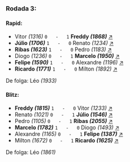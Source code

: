 ### Rodada 3:

#### Rapid:

* Vitor *(1316)* `0   -   1` **Freddy *(1868)*** [↗](https://www.lichess.org/mPoMdB5X) 
* **Júlio *(1706)*** `1   -   0` Renato *(1234)* [↗](https://www.lichess.org/UoTKilWT) 
* **Ribas *(1623)*** `1   -   0` Pedro *(1183)* [↗](https://www.lichess.org/rwRiLi0u) 
* Diogo *(1236)* `0   -   1` **Marcelo *(1950)*** [↗](https://www.lichess.org/iTEYyYuH) 
* **Felipe *(1590)*** `1   -   0` Alexandre *(1196)* [↗](https://www.lichess.org/AjfNFS7V) 
* **Ricardo *(1771)*** `1   -   0` Milton *(1892)* [↗](https://www.lichess.org/ONIds6vg) 

De folga: Léo *(1933)*

#### Blitz:

* **Freddy *(1815)*** `1   -   0` Vitor *(1233)* [↗](https://www.lichess.org/2NkAyca4) 
* Renato *(1021)* `0   -   1` **Júlio *(1546)*** [↗](https://www.lichess.org/sGYNFcf4) 
* Pedro *(1105)* `0   -   1` **Ribas *(2055)*** [↗](https://www.lichess.org/XPb1HyYk) 
* **Marcelo *(1782)*** `1   -   0` Diogo *(1493)* [↗](https://www.lichess.org/5TFXe391) 
* Alexandre *(1165)* `0   -   1` **Felipe *(1387)*** [↗](https://www.lichess.org/Ph54JBSv) 
* Milton *(1672)* `0   -   1` **Ricardo *(1625)*** [↗](https://www.lichess.org/fWgQh4gz) 

De folga: Léo *(1861)*

